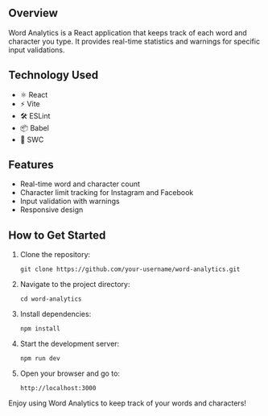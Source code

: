 
## Overview

Word Analytics is a React application that keeps track of each word and character you type. It provides real-time statistics and warnings for specific input validations.

## Technology Used

- ⚛️ React
- ⚡ Vite
- 🛠️ ESLint
- 📦 Babel
- 🚀 SWC

## Features

- Real-time word and character count
- Character limit tracking for Instagram and Facebook
- Input validation with warnings
- Responsive design

## How to Get Started

1. Clone the repository:
   ```
   git clone https://github.com/your-username/word-analytics.git
   ```
2. Navigate to the project directory:
   ```
   cd word-analytics
   ```
3. Install dependencies:
   ```
   npm install
   ```
4. Start the development server:
   ```
   npm run dev
   ```
5. Open your browser and go to:
   ```
   http://localhost:3000
   ```

Enjoy using Word Analytics to keep track of your words and characters!
